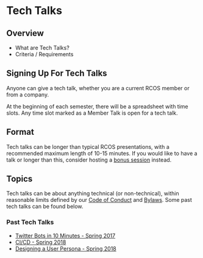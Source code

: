 # Tech Talks

## Overview
- What are Tech Talks?
- Criteria / Requirements

## Signing Up For Tech Talks
Anyone can give a tech talk, whether you are a current RCOS member or from a company. 

<!-- TODO: will this spreadsheet be phased out? -->

At the beginning of each semester, there will be a spreadsheet with time slots. Any time slot marked as a Member Talk is open for a tech talk.

## Format

Tech talks can be longer than typical RCOS presentations, with a recommended maximum length of 10-15 minutes. If you would like to have a talk or longer than this, consider hosting a [bonus session](events/hosting) instead.

## Topics

Tech talks can be about anything technical (or non-technical), within reasonable limits defined by our [Code of Conduct](resources/CODE_OF_CONDUCT) and [Bylaws](resources/bylaws). Some past tech talks can be found below.

### Past Tech Talks
<!-- TODO add more tech talks, possibly digging farther back, and from more members of RCOS -->
- [Twitter Bots in 10 Minutes - Spring 2017](https://docs.google.com/presentation/d/1QhfWGeKezqh7sYiL8orJ8d7w1ljSgwctrjhiB2gUrrg/edit?usp=sharing)
- [CI/CD - Spring 2018](http://slides.com/richieyoung/ci_cd/fullscreen)
- [Designing a User Persona - Spring 2018](http://slides.com/kathleenburkhardt/developing-a-user-persona)